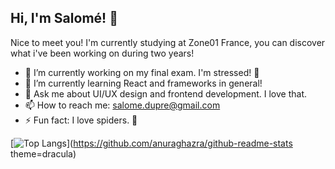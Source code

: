 ## Hi, I'm Salomé! 👋

Nice to meet you! I'm currently studying at Zone01 France, you can discover what i've been working on during two years!

- 🔭 I’m currently working on my final exam. I'm stressed! 🫨
- 🌱 I’m currently learning React and frameworks in general!
- 💬 Ask me about UI/UX design and frontend development. I love that.
- 📫 How to reach me: salome.dupre@gmail.com
- ⚡ Fun fact: I love spiders. 🤩

[![Top Langs](https://github-readme-stats.vercel.app/api/top-langs/?username=athiellana)](https://github.com/anuraghazra/github-readme-stats theme=dracula)
